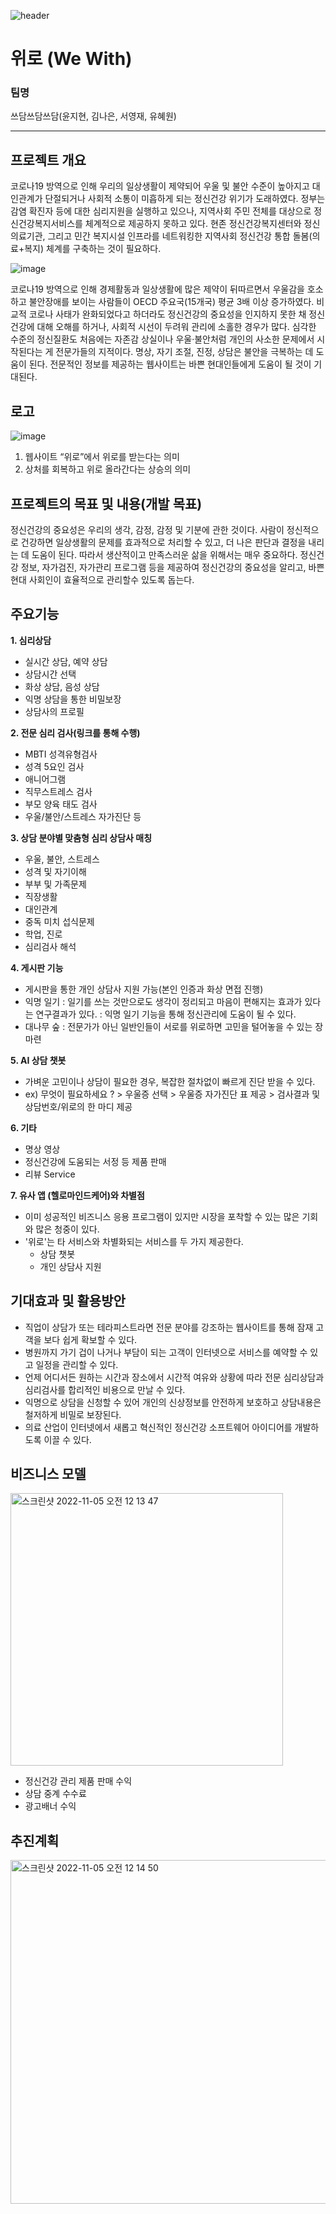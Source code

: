 ![header](https://capsule-render.vercel.app/api?type=waving&&color=0:EEFF00,100:a82da8&fontColor=FFFFFF&height=200&section=header&text=We%_with&fontSize=60)
# 위로 (We With)
### 팀명
쓰담쓰담쓰담(윤지현, 김나은, 서영재, 유혜원)

----
## 프로젝트 개요
 코로나19 방역으로 인해 우리의 일상생활이 제약되어 우울 및 불안 수준이 높아지고 대인관계가 단절되거나 사회적 소통이 미흡하게 되는 정신건강 위기가 도래하였다. 
정부는 감염 확진자 등에 대한 심리지원을 실행하고 있으나, 지역사회 주민 전체를 대상으로  정신건강복지서비스를 체계적으로 제공하지 못하고 있다. 현존 정신건강복지센터와 정신의료기관, 그리고 민간 복지시설 인프라를 네트워킹한 지역사회 정신건강 통합 돌봄(의료+복지) 체계를 구축하는 것이 필요하다.


![image](https://user-images.githubusercontent.com/52689953/199905988-b84f0a5b-7083-4ce7-aaa8-da6cd98d649b.png)

코로나19 방역으로 인해 경제활동과 일상생활에 많은 제약이 뒤따르면서 우울감을 호소하고 불안장애를 보이는 사람들이 OECD 주요국(15개국) 평균 3배 이상 증가하였다. 
비교적 코로나 사태가 완화되었다고 하더라도 정신건강의 중요성을 인지하지 못한 채 정신건강에 대해 오해를 하거나, 사회적 시선이 두려워 관리에 소홀한 경우가 많다.
심각한 수준의 정신질환도 처음에는 자존감 상실이나 우울·불안처럼 개인의 사소한 문제에서 시작된다는 게 전문가들의 지적이다.
명상, 자기 조절, 진정, 상담은 불안을 극복하는 데 도움이 된다. 
전문적인 정보를 제공하는 웹사이트는 바쁜 현대인들에게 도움이 될 것이 기대된다.



## 로고

![image](https://user-images.githubusercontent.com/52689953/199906158-c77d0813-1f28-4de7-bb1a-ebfd975b0da9.png)

1. 웹사이트 “위로”에서 위로를 받는다는 의미
2. 상처를 회복하고 위로 올라간다는 상승의 의미


## 프로젝트의 목표 및 내용(개발 목표)
정신건강의 중요성은 우리의 생각, 감정, 감정 및 기분에 관한 것이다. 
사람이 정신적으로 건강하면 일상생활의 문제를 효과적으로 처리할 수 있고, 더 나은 판단과 결정을 내리는 데 도움이 된다. 
따라서 생산적이고 만족스러운 삶을 위해서는 매우 중요하다.
정신건강 정보, 자가검진, 자가관리 프로그램 등을 제공하여 정신건강의 중요성을 알리고, 바쁜 현대 사회인이 효율적으로 관리할수 있도록 돕는다.

## 주요기능

**1. 심리상담**
- 실시간 상담, 예약 상담
- 상담시간 선택
- 화상 상담, 음성 상담
- 익명 상담을 통한 비밀보장
- 상담사의 프로필

**2. 전문 심리 검사(링크를 통해 수행)**
- MBTI 성격유형검사
- 성격 5요인 검사
- 애니어그램
- 직무스트레스 검사
- 부모 양육 태도 검사
- 우울/불안/스트레스 자가진단 등

**3. 상담 분야별 맞춤형 심리 상담사 매칭**
- 우울, 불안, 스트레스
- 성격 및 자기이해
- 부부 및 가족문제
- 직장생활
- 대인관계
- 중독 미치 섭식문제
- 학업, 진로
- 심리검사 해석

**4. 게시판 기능**
- 게시판을 통한 개인 상담사 지원 가능(본인 인증과 화상 면접 진행)
- 익명 일기 
    : 일기를 쓰는 것만으로도 생각이 정리되고 마음이 편해지는 효과가 있다는 연구결과가 있다.
    : 익명 일기 기능을 통해 정신관리에 도움이 될 수 있다.
- 대나무 숲
    : 전문가가 아닌 일반인들이 서로를 위로하면 고민을 털어놓을 수 있는 장 마련

**5. AI 상담 챗봇**
- 가벼운 고민이나 상담이 필요한 경우, 복잡한 절차없이 빠르게 진단 받을 수 있다.
- ex) 무엇이 필요하세요 ? > 우울증 선택 > 우울증 자가진단 표 제공 > 검사결과 및 상담번호/위로의 한 마디 제공

**6. 기타**
- 명상 영상
- 정신건강에 도움되는 서정 등 제품 판매
- 리뷰 Service

**7. 유사 앱 (헬로마인드케어)와 차별점**
- 이미 성공적인 비즈니스 응용 프로그램이 있지만 시장을 포착할 수 있는 많은 기회와 많은 청중이 있다.
- '위로'는 타 서비스와 차별화되는 서비스를 두 가지 제공한다.
  - 상담 챗봇
  - 개인 상담사 지원


## 기대효과 및 활용방안
- 직업이 상담가 또는 테라피스트라면 전문 분야를 강조하는 웹사이트를 통해 잠재 고객을 보다 쉽게 확보할 수 있다.
- 병원까지 가기 겁이 나거나 부담이 되는 고객이 인터넷으로 서비스를 예약할 수 있고 일정을 관리할 수 있다.
- 언제 어디서든 원하는 시간과 장소에서 시간적 여유와 상황에 따라 전문 심리상담과 심리검사를 합리적인 비용으로 만날 수 있다. 
- 익명으로 상담을 신청할 수 있어 개인의 신상정보를 안전하게 보호하고 상담내용은 철저하게 비밀로 보장된다.
- 의료 산업이 인터넷에서 새롭고 혁신적인 정신건강 소프트웨어 아이디어를 개발하도록 이끌 수 있다.


## 비즈니스 모델
<img width="436" alt="스크린샷 2022-11-05 오전 12 13 47" src="https://user-images.githubusercontent.com/52689953/200009981-5e060e62-994b-4f62-aadd-b27d03354672.png">

- 정신건강 관리 제품 판매 수익
- 상담 중계 수수료
- 광고배너 수익


## 추진계획
<img width="550" alt="스크린샷 2022-11-05 오전 12 14 50" src="https://user-images.githubusercontent.com/52689953/200010217-54acdbb3-8222-432b-bacb-72c95a474beb.png">


